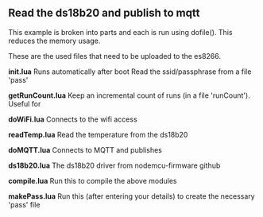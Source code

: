 Read the ds18b20 and publish to mqtt
------------------------------------

This example is broken into parts and each is run using dofile(). This reduces the memory usage.

These are the used files that need to be uploaded to the es8266.

<b>init.lua</b>
	Runs automatically after boot
	</b>
	Read the ssid/passphrase from a file 'pass'
	
<b>getRunCount.lua</b>
	Keep an incremental count of runs (in a file 'runCount'). Useful for 
	
<b>doWiFi.lua</b>
	Connects to the wifi access 
	
<b>readTemp.lua</b>
	Read the temperature from the ds18b20
	
<b>doMQTT.lua</b>
	Connects to MQTT and publishes
	
<b>ds18b20.lua</b>
	The ds18b20 driver from nodemcu-firmware github


<b>compile.lua</b>
	Run this to compile the above modules

<b>makePass.lua</b>
	Run this (after entering your details) to create the necessary 'pass' file

